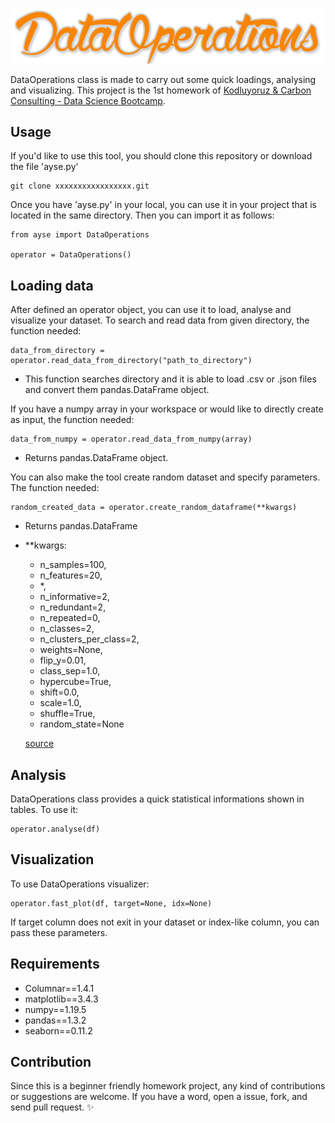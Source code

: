 <p align="center" width="100%">
    <img src="do.png">
</p>

DataOperations class is made to carry out some quick loadings, analysing and visualizing. This project is the 1st homework of [Kodluyoruz & Carbon Consulting - Data Science Bootcamp](https://github.com/K132-Veri-Bilimi-Bootcamp).

## Usage

If you'd like to use this tool, you should clone this repository or download the file 'ayse.py'

```
git clone xxxxxxxxxxxxxxxxx.git
```

Once you have 'ayse.py' in your local, you can use it in your project that is located in the same directory. Then you can import it as follows:

```
from ayse import DataOperations

operator = DataOperations()
```

## Loading data

After defined an operator object, you can use it to load, analyse and visualize your dataset.
To search and read data from given directory, the function needed:

```
data_from_directory = operator.read_data_from_directory("path_to_directory")
```
- This function searches directory and it is able to load .csv or .json files and convert them pandas.DataFrame object.

If you have a numpy array in your workspace or would like to directly create as input, the function needed:

```
data_from_numpy = operator.read_data_from_numpy(array)
```
- Returns pandas.DataFrame object.


You can also make the tool create random dataset and specify parameters. The function needed:

```
random_created_data = operator.create_random_dataframe(**kwargs)
```
- Returns pandas.DataFrame
- **kwargs:

    - n_samples=100,
    - n_features=20,
    - *,
    - n_informative=2,
    - n_redundant=2,
    - n_repeated=0,
    - n_classes=2,
    - n_clusters_per_class=2,
    - weights=None,
    - flip_y=0.01,
    - class_sep=1.0,
    - hypercube=True,
    - shift=0.0,
    - scale=1.0,
    - shuffle=True,
    - random_state=None

    [source](https://github.com/scikit-learn/scikit-learn/blob/7e1e6d09b/sklearn/datasets/_samples_generator.py#L39)

## Analysis

DataOperations class provides a quick statistical informations shown in tables. To use it:

```
operator.analyse(df)
```

## Visualization

To use DataOperations visualizer:

```
operator.fast_plot(df, target=None, idx=None)
```

If target column does not exit in your dataset or index-like column, you can pass these parameters.

## Requirements

- Columnar==1.4.1
- matplotlib==3.4.3
- numpy==1.19.5
- pandas==1.3.2
- seaborn==0.11.2

## Contribution

Since this is a beginner friendly homework project, any kind of contributions or suggestions are welcome. If you have a word, open a issue, fork, and send pull request. ✨

